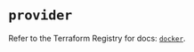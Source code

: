# `provider`

Refer to the Terraform Registry for docs: [`docker`](https://registry.terraform.io/providers/kreuzwerker/docker/3.6.1/docs).
